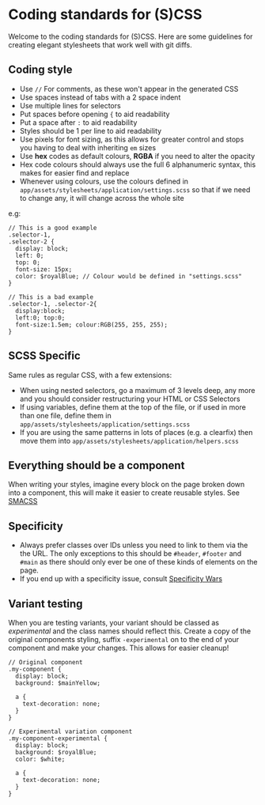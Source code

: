 # Coding standards for (S)CSS

Welcome to the coding standards for (S)CSS. Here are some guidelines for creating elegant stylesheets that work well with git diffs.


## Coding style

* Use `//` For comments, as these won't appear in the generated CSS
* Use spaces instead of tabs with a 2 space indent
* Use multiple lines for selectors
* Put spaces before opening `{` to aid readability
* Put a space after `:` to aid readability
* Styles should be 1 per line to aid readability
* Use pixels for font sizing, as this allows for greater control and stops you having to deal with inheriting `em` sizes
* Use **hex** codes as default colours, **RGBA** if you need to alter the opacity
* Hex code colours should always use the full 6 alphanumeric syntax, this makes for easier find and replace
* Whenever using colours, use the colours defined in `app/assets/stylesheets/application/settings.scss` so that if we need to change any, it will change across the whole site

e.g:

    // This is a good example  
    .selector-1,  
    .selector-2 {  
      display: block;  
      left: 0;  
      top: 0;  
      font-size: 15px;  
      color: $royalBlue; // Colour would be defined in "settings.scss"  
    }

    // This is a bad example
    .selector-1, .selector-2{  
      display:block;  
      left:0; top:0;  
      font-size:1.5em; colour:RGB(255, 255, 255);  
    }


## SCSS Specific

Same rules as regular CSS, with a few extensions:

* When using nested selectors, go a maximum of 3 levels deep, any more and you should consider restructuring your HTML or CSS Selectors
* If using variables, define them at the top of the file, or if used in more than one file, define them in `app/assets/stylesheets/application/settings.scss`
* If you are using the same patterns in lots of places (e.g. a clearfix) then move them into `app/assets/stylesheets/application/helpers.scss`


## Everything should be a component

When writing your styles, imagine every block on the page broken down into a component, this will make it easier to create reusable styles. See [SMACSS](http://smacss.com/)


## Specificity

* Always prefer classes over IDs unless you need to link to them via the the URL. The only exceptions to this should be `#header`, `#footer` and `#main` as there should only ever be one of these kinds of elements on the page.
* If you end up with a specificity issue, consult [Specificity Wars](http://www.stuffandnonsense.co.uk/archives/images/specificitywars-05v2.jpg)


## Variant testing

When you are testing variants, your variant should be classed as _experimental_ and the class names should reflect this. Create a copy of the original components styling, suffix `-experimental` on to the end of your component and make your changes. This allows for easier cleanup!

    // Original component
    .my-component {
      display: block;
      background: $mainYellow;
  
      a {
        text-decoration: none;
      }
    }

    // Experimental variation component
    .my-component-experimental {
      display: block;
      background: $royalBlue;
      color: $white;
    
      a {
        text-decoration: none;
      }
    }

